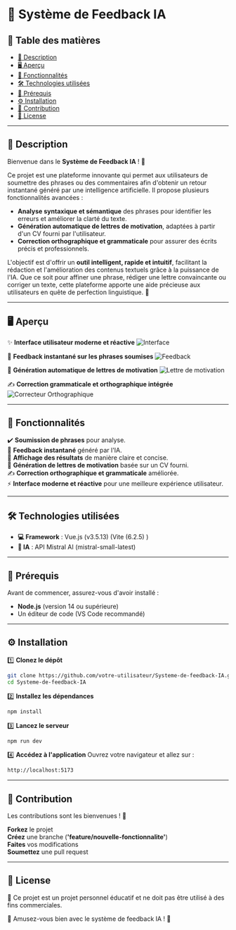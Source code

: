 # 💬 Système de Feedback IA

## 📜 Table des matières

- [📖 Description](#description)
- [🖥️ Aperçu](#aperçu)
- [🚀 Fonctionnalités](#fonctionnalités)
- [🛠️ Technologies utilisées](#technologies-utilisées)
- [📌 Prérequis](#prérequis)
- [⚙️ Installation](#installation)
- [🤝 Contribution](#contribution)
- [📄 License](#license)

---

## 📖 Description

Bienvenue dans le **Système de Feedback IA** ! 🚀  

Ce projet est une plateforme innovante qui permet aux utilisateurs de soumettre des phrases ou des commentaires afin d'obtenir un retour instantané généré par une intelligence artificielle. Il propose plusieurs fonctionnalités avancées :  

- **Analyse syntaxique et sémantique** des phrases pour identifier les erreurs et améliorer la clarté du texte.  
- **Génération automatique de lettres de motivation**, adaptées à partir d'un CV fourni par l'utilisateur.  
- **Correction orthographique et grammaticale** pour assurer des écrits précis et professionnels.  

L'objectif est d'offrir un **outil intelligent, rapide et intuitif**, facilitant la rédaction et l'amélioration des contenus textuels grâce à la puissance de l'IA. Que ce soit pour affiner une phrase, rédiger une lettre convaincante ou corriger un texte, cette plateforme apporte une aide précieuse aux utilisateurs en quête de perfection linguistique. 🚀

---

## 🖥️ Aperçu
✨ **Interface utilisateur moderne et réactive**
![Interface](https://github.com/user-attachments/assets/20b4c540-fe63-40e0-a79e-7e3ed70caa9c)

📡 **Feedback instantané sur les phrases soumises**
![Feedback](https://github.com/user-attachments/assets/a950c2fd-6a9c-4af5-9b10-17a0399d88d0)

📄 **Génération automatique de lettres de motivation**
![Lettre de motivation](https://github.com/user-attachments/assets/07036855-7d8d-4437-8fbd-8ec23f7cd694)

✍️ **Correction grammaticale et orthographique intégrée**
![Correcteur Orthographique](https://github.com/user-attachments/assets/f4c9b3b9-07bd-4899-b554-2d1d621e5ae9)

---

## 🚀 Fonctionnalités

✔️ **Soumission de phrases** pour analyse.  
💬 **Feedback instantané** généré par l'IA.  
📌 **Affichage des résultats** de manière claire et concise.  
📄 **Génération de lettres de motivation** basée sur un CV fourni.  
✍️ **Correction orthographique et grammaticale** améliorée.  
⚡ **Interface moderne et réactive** pour une meilleure expérience utilisateur.  

---

## 🛠️ Technologies utilisées

- **💻 Framework** : Vue.js (v3.5.13) (Vite (6.2.5) )  
- **🤖 IA** : API Mistral AI (mistral-small-latest)

---

## 📌 Prérequis

Avant de commencer, assurez-vous d'avoir installé :  

- **Node.js** (version 14 ou supérieure)  
- Un éditeur de code (VS Code recommandé)  

---

## ⚙️ Installation

1️⃣ **Clonez le dépôt**  
```bash
git clone https://github.com/votre-utilisateur/Systeme-de-feedback-IA.git
cd Systeme-de-feedback-IA
```
2️⃣ **Installez les dépendances**

```bash
npm install
```
3️⃣ **Lancez le serveur**

```bash
npm run dev
```
4️⃣ **Accédez à l'application**
Ouvrez votre navigateur et allez sur :

```bash
http://localhost:5173
```

---

## 🤝 Contribution
Les contributions sont les bienvenues ! 🎉

**Forkez** le projet  
**Créez** une branche (**'feature/nouvelle-fonctionnalite'**)  
**Faites** vos modifications  
**Soumettez** une pull request  

---

## 📄 License
📌 Ce projet est un projet personnel éducatif et ne doit pas être utilisé à des fins commerciales.

🚀 Amusez-vous bien avec le système de feedback IA ! 🎉



